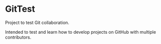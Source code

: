 # GitTest

Project to test Git collaboration.

Intended to test and learn how to develop projects on GitHub with multiple contributors.
